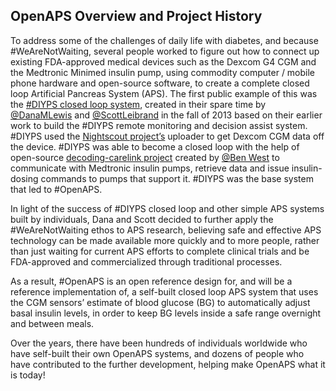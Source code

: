 ## OpenAPS Overview and Project History

To address some of the challenges of daily life with diabetes, and because #WeAreNotWaiting, several people worked to figure out how to connect up existing FDA-approved medical devices such as the Dexcom G4 CGM and the Medtronic Minimed insulin pump, using commodity computer / mobile phone hardware and open-source software, to create a complete closed loop Artificial Pancreas System (APS). The first public example of this was the [#DIYPS closed loop system](http://diyps.org), created in their spare time by [@DanaMLewis](http://twitter.com/danamlewis) and [@ScottLeibrand](http://twitter.com/scottleibrand) in the fall of 2013 based on their earlier work to build the #DIYPS remote monitoring and decision assist system. #DIYPS used the [Nightscout project’s](http://nightscout.info) uploader to get Dexcom CGM data off the device. #DIYPS was able to become a closed loop with the help of open-source [decoding-carelink project](http://www.github.com/bewest/decoding-carelink) created by [@Ben West](http://twitter.com/bewestisdoing) to communicate with Medtronic insulin pumps, retrieve data and issue insulin-dosing commands to pumps that support it. #DIYPS was the base system that led to #OpenAPS.

In light of the success of #DIYPS closed loop and other simple APS systems built by individuals, Dana and Scott decided to further apply the #WeAreNotWaiting ethos to APS research, believing safe and effective APS technology can be made available more quickly and to more people, rather than just waiting for current APS efforts to complete clinical trials and be FDA-approved and commercialized through traditional processes.

As a result, \#OpenAPS is an open reference design for, and will be a reference implementation of, a self-built closed loop APS system that uses the CGM sensors’ estimate of blood glucose (BG) to automatically adjust basal insulin levels, in order to keep BG levels inside a safe range overnight and between meals.

Over the years, there have been hundreds of individuals worldwide who have self-built their own OpenAPS systems, and dozens of people who have contributed to the further development, helping make OpenAPS what it is today!
